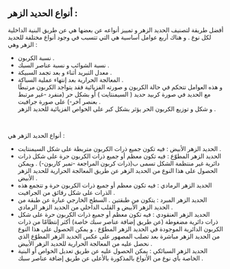 ## أنواع الحديد الزهر :  

أفضل طريقة لتصنيف الحديد الزهر و تمييز أنواعه عن بعضها هي عن طريق البنية الداخلية لكل نوع . و هناك أربع عوامل أساسية هي التي تتسبب في وجود أنواع مختلفة للحديد الزهر وهي :  
* نسبة الكربون .  
* نسبة الشوائب و نسبة عناصر السبك .  
* معدل التبريد أثناء و بعد تجمد السبيكة .  
* المعالجة الحرارية بعد إنتهاء عملية السباكة .  
و هذه العوامل تتحكم في حالة الكربون و صورته الفزيائية فقد يتواجد الكربون مرتبطًا مع الحديد في صورة كربيد حديد ( السيمنتايت ) أو بشكل حر (منفرد -غير مرتبط بعنصر آخر-) على صورة جرافيت .  
و شكل و توزيع الكربون الحر يؤثر بشكل كبر على الخواص الفزيائية للحديد الزهر .   

&nbsp;  

أنواع الحديد الزهر هي :   
* الحديد الزهر الأبيض :  فيه تكون جميع ذرات الكربون متربطة على شكل السيمنتايت .  
* الحديد الزهر المطوّع : فيه تكون معظم أو جميع ذرات الكربون حرة على شكل ذرات دائرية غير منتظمة الشكل تسمى ب(ذرات كربون المراجعة -تمبر كاربون-) . ويمكن الحصول على هذا النوع من الحديد الزهر عن طريق المعالجة الحرارية للحديد الزهر الأبيض .  
* الحديد الزهر الرمادي : فيه تكون معظم أو جميع ذرات الكربون حرة و تتجمع هذه الذرات على شكل رقائق من الجرافيت .  
* الحديد الزهر المبرد : يتكون من طبقتين . السطح الخارجي عبارة عن طبقة من الحديد الزهر الأبيض و القلب الداخلي من الحديد الزهر الرمادي .  
* الحديد الزهر العنقودي :  فيه تكون معظم أو جميع ذرات الكربون حرة على شكل ذرات دائرية مضغوطة (عن طريق إضافة عناصر سبك خاصة) أكثر إنتظامًا من ذرات الكربون الدائرية الموجودة في الحديد الزهر المطوّع . و يمكن الحصول على هذا النوع من الحديد الزهر مباشرة بعد تصلب المصهور على عكس الحديد الزهر المطوّع الذي نحصل عليه من المعالجة الحرارية للحديد الزهر الأبيض .   
* الحديد الزهر السبائكي : يمكن الحصول عليه عن طريق تعديل الخواص أو البنية الخاصة بأي نوع من الأنواع بالمذكورة بالأعلى عن طريق إضافة عناصر سبك .  


